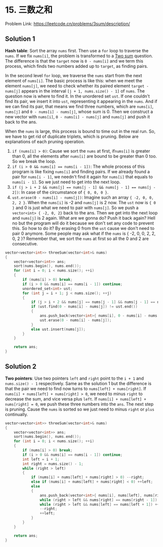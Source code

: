 # 15. 三数之和

Problem Link: https://leetcode.cn/problems/3sum/description/

## Solution 1
**Hash table**: Sort the array `nums` first. Then use a `for` loop to traverse the `nums`. If we fix  `nums[i]`, the problem is transformed to a [Two sum](https://github.com/SakuraMayAi/LintCode/blob/main/Hashtable/1.%20%E4%B8%A4%E6%95%B0%E4%B9%8B%E5%92%8C.md) question. The difference is that the `target` now is `0 - nums[i]` and we term this process, which finds two numbers added up to `target`, as finding pairs.

In the second level `for` loop, we traverse the `nums`  start from the next element of `nums[i]`.    The basic process is like this: when we meet the element `nums[j]`, we need to check whether its paired element `target - nums[j]` appears in the interval  `[j + 1, nums.size() - 1]` of `nums`.    The question now is where to find it.    In the unordered set `ust`.    If one couldn't find its pair, we insert it into `ust`, representing it appearing in the `nums`.    And if we can find its pair, that means we find three numbers, which are `nums[i]`, `nums[j]` and `0 - nums[i] - nums[j]`, whose sum is 0. Then we construct a new vector with `nums[i]`, `0 - nums[i] - nums[j]` and `nums[j]` and push it back to the ans.

When the `nums` is large, this process is bound to time out in the real run. So, we have to get rid of duplicate triplets, which is pruning. Below are explanations of each pruning operation.

1. `if (nums[i] > 0)`: Cause we sort the `nums` at first, if`nums[i]` is greater than 0, all the elements after `nums[i]` are bound to be greater than 0 too.    So we break the loop.
2. `if (i > 0 && nums[i] == nums[i - 1])`: The whole process of this program is like fixing `nums[i]` and finding pairs.    If we already found a pair for `nums[i - 1]`, we needn't find it again for `nums[i]` that equals to `nums[i - 1]`.    So we just need to get into the next loop.
3. `if (j > i + 2 && nums[j] == nums[j - 1] && nums[j - 1] == nums[j - 2])`: In case of the circumstance of `{ 0, 0, 0 }`.
4. `ust.erase(0 - nums[i] - nums[j])`: Imagine such an array `{ -2, 0, 0, 2, 2 }`.    When the `nums[i]` is -2 and `nums[j]` is 2 now.    The `ust` now is `{ 0 }` and 0 is just what we need to pair with `nums[j]`.    So we push a `vector<int> { -2, 0, 2}` back to the ans. Then we get into the next loop and `nums[j]` is 2 again.    What are we gonna do?    Push it back again?    Hell no but the program will do it because we don't set any code to prevent this. So how to do it?    By erasing 0 from the `ust` cause we don't need to pair 0 anymore.    Some people may ask what if the `nums` is { -2, 0, 0, 2, 2, 0, 2 }?    Remember that, we sort the `nums` at first so all the 0 and 2 are consecutive.
```cpp
vector<vector<int>> threeSum(vector<int>& nums)
{
    vector<vector<int>> ans;
    sort(nums.begin(), nums.end());
    for (int i = 0; i < nums.size(); ++i)
    {
        if (nums[i] > 0) break;
        if (i > 0 && nums[i] == nums[i - 1]) continue;
        unordered_set<int> ust;
        for (int j = i + 1; j < nums.size(); ++j)
        {
            if (j > i + 2 && nums[j] == nums[j - 1] && nums[j - 1] == nums[j - 2]) continue;
            if (ust.find(0 - nums[i] - nums[j]) != ust.end())
            {
                ans.push_back(vector<int>{ nums[i], 0 - nums[i] - nums[j], nums[j] });
                ust.erase(0 - nums[i] - nums[j]);
            }
            else ust.insert(nums[j]);
        }
    }

    return ans;
}
```

## Solution 2

**Two pointers**: Use two pointers `left` and `right` point to the `i + 1` and `nums.size() - 1` respectively. Same as the solution 1 but the difference is that the pair we need to find now turns to `nums[left] + nums[right]`. If `nums[i] + nums[left] + nums[right] > 0`, we need to minus `right` to decrease the sum, and vice versa plus `left`. If `nums[i] + nums[left] + nums[right] = 0`, we push these three numbers into the `ans`. The next step is pruning. Cause the `nums` is sorted so we just need to minus `right` or `plus` continually. 

```cpp
vector<vector<int>> threeSum(vector<int>& nums)
{
    vector<vector<int>> ans;
    sort(nums.begin(), nums.end());
    for (int i = 0; i < nums.size(); ++i)
    {
        if (nums[i] > 0) break;
        if (i > 0 && nums[i] == nums[i - 1]) continue;
        int left = i + 1;
        int right = nums.size() - 1;
        while (right > left)
        {
            if (nums[i] + nums[left] + nums[right] > 0) --right;
            else if (nums[i] + nums[left] + nums[right] < 0) ++left;
            else
            {
                ans.push_back(vector<int>{ nums[i], nums[left], nums[right] });
                while (right > left && nums[right] == nums[right - 1]) --right;
                while (right > left && nums[left] == nums[left + 1]) ++left;
                --right;
                ++left;
            }
        }
    }

    return ans;
}
```
